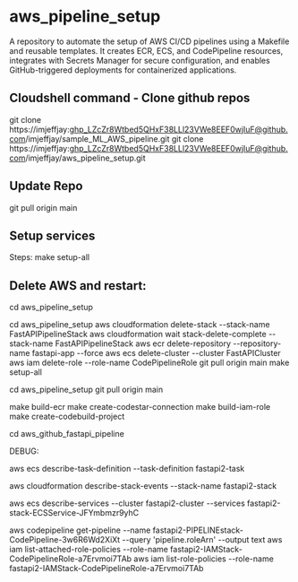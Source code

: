 # aws_pipeline_setup
A repository to automate the setup of AWS CI/CD pipelines using a Makefile and reusable templates. It creates ECR, ECS, and CodePipeline resources, integrates with Secrets Manager for secure configuration, and enables GitHub-triggered deployments for containerized applications.

## Cloudshell command - Clone github repos
git clone https://imjeffjay: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@github.com/imjeffjay/sample_ML_AWS_pipeline.git
git clone https://imjeffjay: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@github.com/imjeffjay/aws_pipeline_setup.git

## Update Repo
git pull origin main

## Setup services

Steps:
make setup-all


## Delete AWS and restart:

cd aws_pipeline_setup

cd aws_pipeline_setup
aws cloudformation delete-stack --stack-name FastAPIPipelineStack
aws cloudformation wait stack-delete-complete --stack-name FastAPIPipelineStack
aws ecr delete-repository --repository-name fastapi-app --force
aws ecs delete-cluster --cluster FastAPICluster
aws iam delete-role --role-name CodePipelineRole
git pull origin main
make setup-all

cd aws_pipeline_setup
git pull origin main

make build-ecr
make create-codestar-connection
make build-iam-role
make create-codebuild-project

cd aws_github_fastapi_pipeline


DEBUG:


aws ecs describe-task-definition --task-definition fastapi2-task

aws cloudformation describe-stack-events --stack-name fastapi2-stack

aws ecs describe-services --cluster fastapi2-cluster --services fastapi2-stack-ECSService-JFYmbmzr9yhC 



aws codepipeline get-pipeline --name fastapi2-PIPELINEstack-CodePipeline-3w6R6Wd2XiXt --query 'pipeline.roleArn' --output text
aws iam list-attached-role-policies --role-name fastapi2-IAMStack-CodePipelineRole-a7Ervmoi7TAb
aws iam list-role-policies --role-name fastapi2-IAMStack-CodePipelineRole-a7Ervmoi7TAb
